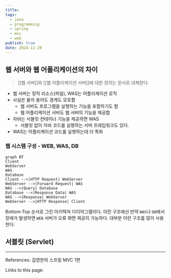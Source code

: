 ```yaml
---
title: 
tags:
  - java
  - programming
  - spring
  - mvc
  - web
publish: true
date: 2024-11-20
---
```

## 웹 서버와 웹 어플리케이션의 차이
> [[웹 서버]]와 [[웹 어플리케이션 서버]]에 대한 정의는 문서로 대체한다.

- 웹 서버는 정적 리소스(파일), WAS는 어플리케이션 로직
- 사실은 둘의 용어도 경계도 모호함
	- 웹 서버도 프로그램을 실행하는 기능을 포함하기도 함
	- 웹 어플리케이션 서버도 웹 서버의 기능을 제공함
- 자바는 서블릿 컨테이너 기능을 제공하면 WAS
	- 서블릿 없이 자바 코드를 실행하는 서버 프레임워크도 있다.
- WAS는 어플리케이션 코드를 실행하는데 더 특화

### 웹 시스템 구성 - WEB, WAS, DB
```mermaid
graph BT
Client
WebServer 
WAS 
Database
Client -->|HTTP Request| WebServer 
WebServer -->|Forward Request| WAS 
WAS -->|Query| Database 
Database -->|Response Data| WAS 
WAS -->|Response| WebServer 
WebServer -->|HTTP Response| Client
```

Bottom-Top 순서로 그린 아키텍쳐 다이어그램이다. 이런 구조에선 만약 `WAS`나 `DB`에서 장애가 발생하면 `WEB` 서버가 오류 화면 제공이 가능하다. 대부분 이런 구조를 많이 사용한다.

## 서블릿 (Servlet)



---
References: 김영한의 스프링 MVC 1편

Links to this page: 